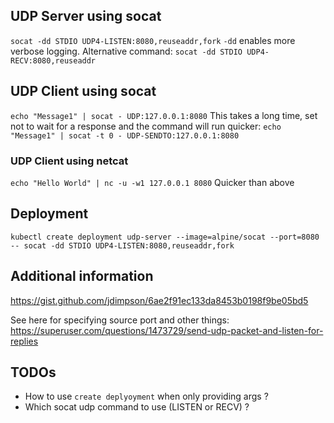 ## UDP Server using socat
`socat -dd STDIO UDP4-LISTEN:8080,reuseaddr,fork`
`-dd` enables more verbose logging.
Alternative command:
`socat -dd STDIO UDP4-RECV:8080,reuseaddr`

## UDP Client using socat
`echo "Message1" | socat - UDP:127.0.0.1:8080`
This takes a long time, set not to wait for a response and the command will run quicker:
`echo "Message1" | socat -t 0 - UDP-SENDTO:127.0.0.1:8080`

### UDP Client using netcat
`echo "Hello World" | nc -u -w1 127.0.0.1 8080`
Quicker than above

## Deployment
`kubectl create deployment udp-server --image=alpine/socat --port=8080 -- socat -dd STDIO UDP4-LISTEN:8080,reuseaddr,fork`

## Additional information
https://gist.github.com/jdimpson/6ae2f91ec133da8453b0198f9be05bd5

See here for specifying source port and other things:
https://superuser.com/questions/1473729/send-udp-packet-and-listen-for-replies

## TODOs
- How to use `create deplyoyment` when only providing args ?
- Which socat udp command to use (LISTEN or RECV) ?